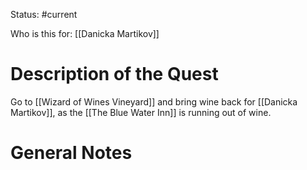Status: #current 

Who is this for: [[Danicka Martikov]]
# Description of the Quest
Go to [[Wizard of Wines Vineyard]] and bring wine back for [[Danicka Martikov]], as the [[The Blue Water Inn]] is running out of wine. 
# General Notes
